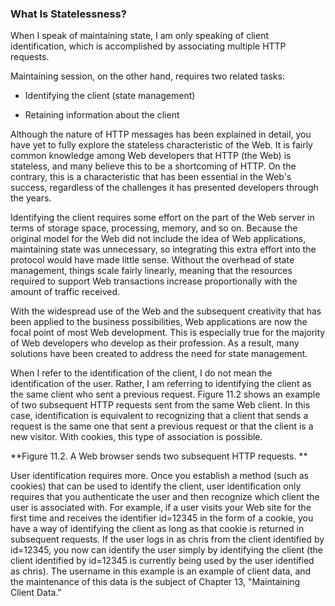 ### What Is Statelessness?

When I speak of maintaining state, I am only speaking of client identification, which is accomplished by associating multiple HTTP requests.

Maintaining session, on the other hand, requires two related tasks:

* Identifying the client (state management)

* Retaining information about the client

Although the nature of HTTP messages has been explained in detail, you have yet to fully explore the stateless characteristic of the Web. It is fairly common knowledge among Web developers that HTTP (the Web) is stateless, and many believe this to be a shortcoming of HTTP. On the contrary, this is a characteristic that has been essential in the Web's success, regardless of the challenges it has presented developers through the years.

Identifying the client requires some effort on the part of the Web server in terms of storage space, processing, memory, and so on. Because the original model for the Web did not include the idea of Web applications, maintaining state was unnecessary, so integrating this extra effort into the protocol would have made little sense. Without the overhead of state management, things scale fairly linearly, meaning that the resources required to support Web transactions increase proportionally with the amount of traffic received.

With the widespread use of the Web and the subsequent creativity that has been applied to the business possibilities, Web applications are now the focal point of most Web development. This is especially true for the majority of Web developers who develop as their profession. As a result, many solutions have been created to address the need for state management.

When I refer to the identification of the client, I do not mean the identification of the user. Rather, I am referring to identifying the client as the same client who sent a previous request. Figure 11.2 shows an example of two subsequent HTTP requests sent from the same Web client. In this case, identification is equivalent to recognizing that a client that sends a request is the same one that sent a previous request or that the client is a new visitor. With cookies, this type of association is possible.

**Figure 11.2. A Web browser sends two subsequent HTTP requests.
**

User identification requires more. Once you establish a method (such as cookies) that can be used to identify the client, user identification only requires that you authenticate the user and then recognize which client the user is associated with. For example, if a user visits your Web site for the first time and receives the identifier id=12345 in the form of a cookie, you have a way of identifying the client as long as that cookie is returned in subsequent requests. If the user logs in as chris from the client identified by id=12345, you now can identify the user simply by identifying the client (the client identified by id=12345 is currently being used by the user identified as chris). The username in this example is an example of client data, and the maintenance of this data is the subject of Chapter 13, "Maintaining Client Data."

